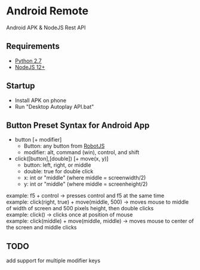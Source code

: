 # Android Remote
Android APK &amp; NodeJS Rest API

## Requirements
* [Python 2.7](https://www.python.org/downloads/release/python-2717/)
* [NodeJS 12+](https://nodejs.org/en/) 

## Startup
* Install APK on phone
* Run "Desktop Autoplay API.bat"

## Button Preset Syntax for Android App
* button [+ modifier]
    * Button: any button from [RobotJS](http://robotjs.io/docs/syntax#keys)
    * modifier: alt, command (win), control, and shift  
* click([button],[double]) [+ move(x, y)]
    * button: left, right, or middle
    * double: true for double click
    * x: int or "middle" (where middle = screenwidth/2)
    * y: int or "middle" (where middle = screenheight/2)  

example: f5 + control -> presses control and f5 at the same time  
example: click(right, true) + move(middle, 500) -> moves mouse to middle of width of screen and 500 pixels height, then double clicks  
example: click() -> clicks once at position of mouse  
example: click(middle) + move(middle, middle) -> moves mouse to center of the screen and middle clicks

## TODO
add support for multiple modifier keys